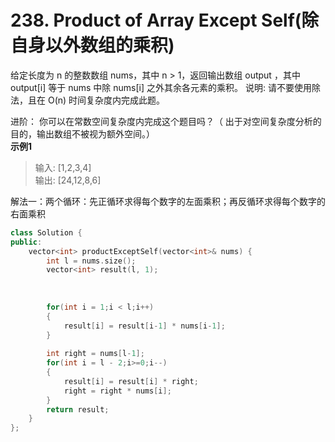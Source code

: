 # 238. Product of Array Except Self(除自身以外数组的乘积)

给定长度为 n 的整数数组 nums，其中 n > 1，返回输出数组 output ，其中 output[i] 等于 nums 中除 nums[i] 之外其余各元素的乘积。
说明: 请不要使用除法，且在 O(n) 时间复杂度内完成此题。

进阶：
你可以在常数空间复杂度内完成这个题目吗？（ 出于对空间复杂度分析的目的，输出数组不被视为额外空间。）\
**示例1**
> 输入: [1,2,3,4]\
> 输出: [24,12,8,6]

解法一：两个循环：先正循环求得每个数字的左面乘积；再反循环求得每个数字的右面乘积

```C++
class Solution {
public:
    vector<int> productExceptSelf(vector<int>& nums) {
        int l = nums.size();
        vector<int> result(l, 1);
       
        
     
        for(int i = 1;i < l;i++)
        {
            result[i] = result[i-1] * nums[i-1];
        }
        
        int right = nums[l-1];
        for(int i = l - 2;i>=0;i--)
        {
            result[i] = result[i] * right;
            right = right * nums[i];
        }
        return result;
    }
};
```